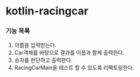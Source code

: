 # kotlin-racingcar
### 기능 목록
1. 이름을 입력받는다.
2. Car객체를 바탕으로 결과를 이름과 함께 출력한다.
3. 승자를 판단하고 출력한다.
4. RacingCarMain을 테스트 할 수 있도록 리팩토링한다.